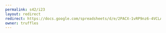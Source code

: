 ```yaml
---
permalink: s42/i23
layout: redirect
redirect: https://docs.google.com/spreadsheets/d/e/2PACX-1vRP9nz6-4VCLA6XqyjrbueEP3ooPFxVEgpMF36kQysQ_1FnWcxjgIxSMPWt4xVSk9a4PriK4vDiKRFu/pubhtml
owner: truffles
---
```

